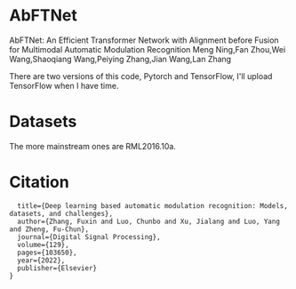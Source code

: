 # AbFTNet
AbFTNet: An Efficient Transformer Network with Alignment before Fusion for Multimodal Automatic Modulation Recognition
Meng Ning,Fan Zhou,Wei Wang,Shaoqiang Wang,Peiying Zhang,Jian Wang,Lan Zhang

There are two versions of this code, Pytorch and TensorFlow, I'll upload TensorFlow when I have time.

# Datasets
The more mainstream ones are RML2016.10a.

# Citation
```@article{zhang2022deep,
  title={Deep learning based automatic modulation recognition: Models, datasets, and challenges},
  author={Zhang, Fuxin and Luo, Chunbo and Xu, Jialang and Luo, Yang and Zheng, Fu-Chun},
  journal={Digital Signal Processing},
  volume={129},
  pages={103650},
  year={2022},
  publisher={Elsevier}
}
